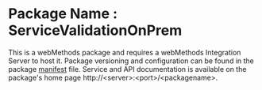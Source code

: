 # Package Name : ServiceValidationOnPrem
This is a webMethods package and requires a webMethods Integration Server to host it. Package versioning and configuration can be found in the package [manifest](./ServiceValidationOnPrem/manifest.v3) file. Service and API documentation is available on the package's home page http://&lt;server&gt;:&lt;port&gt;/&lt;packagename>.